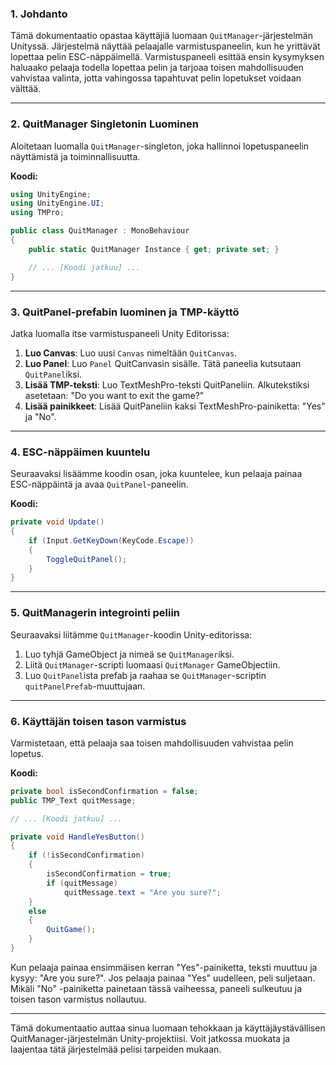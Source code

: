 
### **1. Johdanto**

Tämä dokumentaatio opastaa käyttäjiä luomaan `QuitManager`-järjestelmän Unityssä. Järjestelmä näyttää pelaajalle varmistuspaneelin, kun he yrittävät lopettaa pelin ESC-näppäimellä. Varmistuspaneeli esittää ensin kysymyksen haluaako pelaaja todella lopettaa pelin ja tarjoaa toisen mahdollisuuden vahvistaa valinta, jotta vahingossa tapahtuvat pelin lopetukset voidaan välttää.

---

### **2. QuitManager Singletonin Luominen**

Aloitetaan luomalla `QuitManager`-singleton, joka hallinnoi lopetuspaneelin näyttämistä ja toiminnallisuutta.

**Koodi:**
```csharp
using UnityEngine;
using UnityEngine.UI;
using TMPro;

public class QuitManager : MonoBehaviour
{
    public static QuitManager Instance { get; private set; }

    // ... [Koodi jatkuu] ...
}
```

---

### **3. QuitPanel-prefabin luominen ja TMP-käyttö**

Jatka luomalla itse varmistuspaneeli Unity Editorissa:

1. **Luo Canvas**: Luo uusi `Canvas` nimeltään `QuitCanvas`.
2. **Luo Panel**: Luo `Panel` QuitCanvasin sisälle. Tätä paneelia kutsutaan `QuitPanel`iksi.
3. **Lisää TMP-teksti**: Luo TextMeshPro-teksti QuitPaneliin. Alkutekstiksi asetetaan: "Do you want to exit the game?"
4. **Lisää painikkeet**: Lisää QuitPaneliin kaksi TextMeshPro-painiketta: "Yes" ja "No".

---

### **4. ESC-näppäimen kuuntelu**

Seuraavaksi lisäämme koodin osan, joka kuuntelee, kun pelaaja painaa ESC-näppäintä ja avaa `QuitPanel`-paneelin.

**Koodi:**
```csharp
private void Update()
{
    if (Input.GetKeyDown(KeyCode.Escape))
    {
        ToggleQuitPanel();
    }
}
```

---

### **5. QuitManagerin integrointi peliin**

Seuraavaksi liitämme `QuitManager`-koodin Unity-editorissa:

1. Luo tyhjä GameObject ja nimeä se `QuitManager`iksi.
2. Liitä `QuitManager`-scripti luomaasi `QuitManager` GameObjectiin.
3. Luo `QuitPanel`ista prefab ja raahaa se `QuitManager`-scriptin `quitPanelPrefab`-muuttujaan.

---

### **6. Käyttäjän toisen tason varmistus**

Varmistetaan, että pelaaja saa toisen mahdollisuuden vahvistaa pelin lopetus.

**Koodi:**
```csharp
private bool isSecondConfirmation = false;
public TMP_Text quitMessage;

// ... [Koodi jatkuu] ...

private void HandleYesButton()
{
    if (!isSecondConfirmation)
    {
        isSecondConfirmation = true;
        if (quitMessage)
            quitMessage.text = "Are you sure?";
    }
    else
    {
        QuitGame();
    }
}
```

Kun pelaaja painaa ensimmäisen kerran "Yes"-painiketta, teksti muuttuu ja kysyy: "Are you sure?". Jos pelaaja painaa "Yes" uudelleen, peli suljetaan. Mikäli "No" -painiketta painetaan tässä vaiheessa, paneeli sulkeutuu ja toisen tason varmistus nollautuu.

---

Tämä dokumentaatio auttaa sinua luomaan tehokkaan ja käyttäjäystävällisen QuitManager-järjestelmän Unity-projektiisi. Voit jatkossa muokata ja laajentaa tätä järjestelmää pelisi tarpeiden mukaan.
